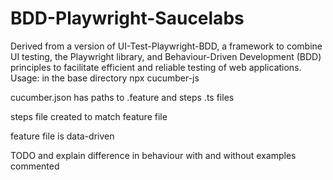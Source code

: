 # BDD-Playwright-Saucelabs

 Derived from a version of UI-Test-Playwright-BDD, a framework to combine UI testing, the Playwright library, and Behaviour-Driven Development (BDD) principles to facilitate efficient and reliable testing of web applications.
 Usage: in the base directory npx cucumber-js 

 cucumber.json has paths to .feature and steps .ts files
 
 steps file created to match feature file 
 
 feature file is data-driven 
 
 TODO and explain difference in behaviour with and without examples commented
 
